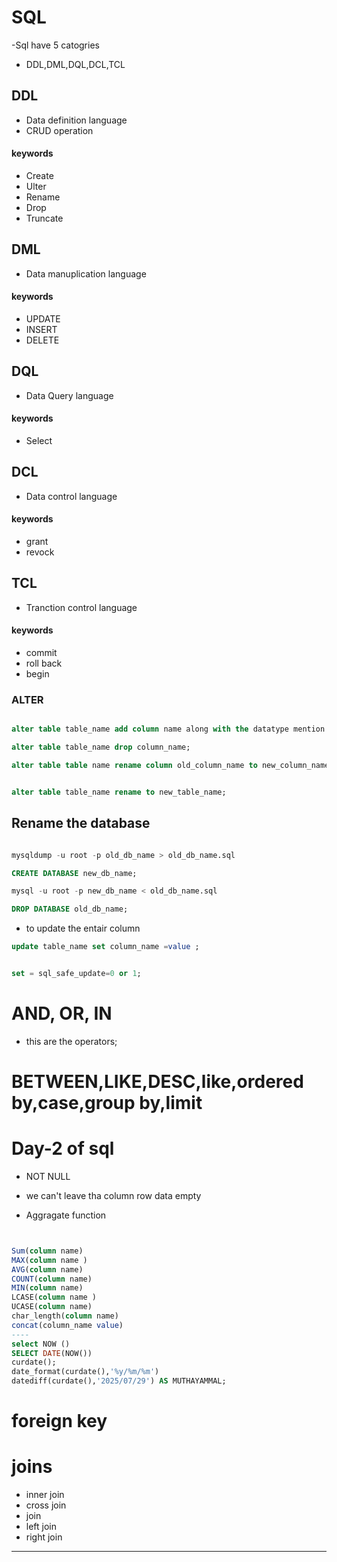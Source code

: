 # SQL
-Sql have 5 catogries 
- DDL,DML,DQL,DCL,TCL

## DDL

- Data definition language
- CRUD operation 
#### keywords
- Create 
- Ulter
- Rename
- Drop
- Truncate

## DML

- Data manuplication language
#### keywords

- UPDATE
- INSERT
- DELETE

## DQL

- Data Query language

#### keywords

- Select

## DCL

- Data control language
#### keywords

- grant
- revock

## TCL

- Tranction control language
#### keywords

- commit
- roll back 
- begin


### ALTER

```sql

alter table table_name add column name along with the datatype mention after or before in this

```

```sql 
alter table table_name drop column_name;

```

```sql
alter table table name rename column old_column_name to new_column_name

```
```sql

alter table table_name rename to new_table_name;

```
## Rename the database

```sql

mysqldump -u root -p old_db_name > old_db_name.sql

CREATE DATABASE new_db_name;

mysql -u root -p new_db_name < old_db_name.sql

DROP DATABASE old_db_name;

```

- to update the entair column

```sql
update table_name set column_name =value ;
```

```sql

set = sql_safe_update=0 or 1;
```

# AND, OR, IN
- this are the operators;


# BETWEEN,LIKE,DESC,like,ordered by,case,group by,limit

# Day-2 of sql

- NOT NULL 
- we can't leave tha column row data  empty 

- Aggragate function

```sql


Sum(column name)
MAX(column name )
AVG(column name)
COUNT(column name)
MIN(column name)
LCASE(column name )
UCASE(column name)
char_length(column name)
concat(column_name value)
----
select NOW ()
SELECT DATE(NOW())
curdate();
date_format(curdate(),'%y/%m/%m')
datediff(curdate(),'2025/07/29') AS MUTHAYAMMAL;
```


# foreign key

# joins 
- inner join
- cross join 
- join
- left join
- right join

--- 